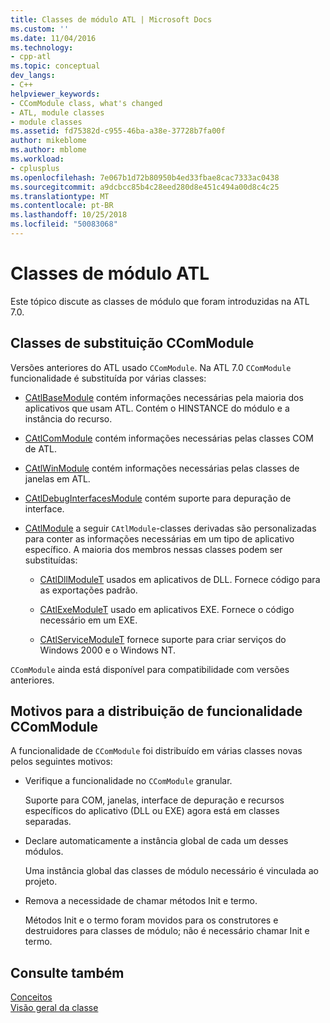 ```yaml
---
title: Classes de módulo ATL | Microsoft Docs
ms.custom: ''
ms.date: 11/04/2016
ms.technology:
- cpp-atl
ms.topic: conceptual
dev_langs:
- C++
helpviewer_keywords:
- CComModule class, what's changed
- ATL, module classes
- module classes
ms.assetid: fd75382d-c955-46ba-a38e-37728b7fa00f
author: mikeblome
ms.author: mblome
ms.workload:
- cplusplus
ms.openlocfilehash: 7e067b1d72b80950b4ed33fbae8cac7333ac0438
ms.sourcegitcommit: a9dcbcc85b4c28eed280d8e451c494a00d8c4c25
ms.translationtype: MT
ms.contentlocale: pt-BR
ms.lasthandoff: 10/25/2018
ms.locfileid: "50083068"
---
```

# <a name="atl-module-classes"></a>Classes de módulo ATL

Este tópico discute as classes de módulo que foram introduzidas na ATL 7.0.

## <a name="ccommodule-replacement-classes"></a>Classes de substituição CComModule

Versões anteriores do ATL usado `CComModule`. Na ATL 7.0 `CComModule` funcionalidade é substituída por várias classes:

- [CAtlBaseModule](../atl/reference/catlbasemodule-class.md) contém informações necessárias pela maioria dos aplicativos que usam ATL. Contém o HINSTANCE do módulo e a instância do recurso.

- [CAtlComModule](../atl/reference/catlcommodule-class.md) contém informações necessárias pelas classes COM de ATL.

- [CAtlWinModule](../atl/reference/catlwinmodule-class.md) contém informações necessárias pelas classes de janelas em ATL.

- [CAtlDebugInterfacesModule](../atl/reference/catldebuginterfacesmodule-class.md) contém suporte para depuração de interface.

- [CAtlModule](../atl/reference/catlmodule-class.md) a seguir `CAtlModule`-classes derivadas são personalizadas para conter as informações necessárias em um tipo de aplicativo específico. A maioria dos membros nessas classes podem ser substituídas:

   - [CAtlDllModuleT](../atl/reference/catldllmodulet-class.md) usados em aplicativos de DLL. Fornece código para as exportações padrão.

   - [CAtlExeModuleT](../atl/reference/catlexemodulet-class.md) usado em aplicativos EXE. Fornece o código necessário em um EXE.

   - [CAtlServiceModuleT](../atl/reference/catlservicemodulet-class.md) fornece suporte para criar serviços do Windows 2000 e o Windows NT.

`CComModule` ainda está disponível para compatibilidade com versões anteriores.

## <a name="reasons-for-distributing-ccommodule-functionality"></a>Motivos para a distribuição de funcionalidade CComModule

A funcionalidade de `CComModule` foi distribuído em várias classes novas pelos seguintes motivos:

- Verifique a funcionalidade no `CComModule` granular.

   Suporte para COM, janelas, interface de depuração e recursos específicos do aplicativo (DLL ou EXE) agora está em classes separadas.

- Declare automaticamente a instância global de cada um desses módulos.

   Uma instância global das classes de módulo necessário é vinculada ao projeto.

- Remova a necessidade de chamar métodos Init e termo.

   Métodos Init e o termo foram movidos para os construtores e destruidores para classes de módulo; não é necessário chamar Init e termo.

## <a name="see-also"></a>Consulte também

[Conceitos](../atl/active-template-library-atl-concepts.md)<br/>
[Visão geral da classe](../atl/atl-class-overview.md)


